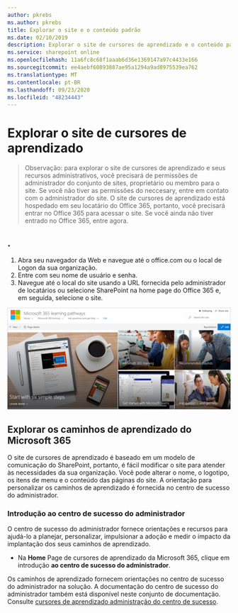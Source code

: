 ```yaml
---
author: pkrebs
ms.author: pkrebs
title: Explorar o site e o conteúdo padrão
ms.date: 02/10/2019
description: Explorar o site de cursores de aprendizado e o conteúdo padrão
ms.service: sharepoint online
ms.openlocfilehash: 11a6fc8c68f1aaab6d36e1369147a97c4433e166
ms.sourcegitcommit: ee4aebf60893887ae95a1294a9ad8975539ea762
ms.translationtype: MT
ms.contentlocale: pt-BR
ms.lasthandoff: 09/23/2020
ms.locfileid: "48234443"
---
```

# <a name="explore-the-learning-pathways-site"></a>Explorar o site de cursores de aprendizado

> Observação: para explorar o site de cursores de aprendizado e seus recursos administrativos, você precisará de permissões de administrador do conjunto de sites, proprietário ou membro para o site. Se você não tiver as permissões do neccesary, entre em contato com o administrador do site. O site de cursores de aprendizado está hospedado em seu locatário do Office 365, portanto, você precisará entrar no Office 365 para acessar o site. Se você ainda não tiver entrado no Office 365, entre agora. 

## <a name="sign-in-to-office-365"></a>. 

1.  Abra seu navegador da Web e navegue até o office.com ou o local de Logon da sua organização. 
2.  Entre com seu nome de usuário e senha.
3.  Navegue até o local do site usando a URL fornecida pelo administrador de locatários ou selecione SharePoint na home page do Office 365 e, em seguida, selecione o site. 

![cg-exploresite.png](media/cg-introducing.png)

## <a name="explore-microsoft-365-learning-pathways"></a>Explorar os caminhos de aprendizado do Microsoft 365

O site de cursores de aprendizado é baseado em um modelo de comunicação do SharePoint, portanto, é fácil modificar o site para atender às necessidades da sua organização. Você pode alterar o nome, o logotipo, os itens de menu e o conteúdo das páginas do site. A orientação para personalizar os caminhos de aprendizado é fornecida no centro de sucesso do administrador. 

### <a name="get-started-with-the-admin-success-center"></a>Introdução ao centro de sucesso do administrador

O centro de sucesso do administrador fornece orientações e recursos para ajudá-lo a planejar, personalizar, impulsionar a adoção e medir o impacto da implantação dos seus caminhos de aprendizado. 

- Na **Home** Page de cursores de aprendizado da Microsoft 365, clique em introdução **ao centro de sucesso do administrador**.

Os caminhos de aprendizado fornecem orientações no centro de sucesso do administrador na solução. A documentação do centro de sucesso do administrador também está disponível neste conjunto de documentação. Consulte [cursores de aprendizado administração do centro de sucesso](custom_successcenter.md).